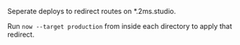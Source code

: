 Seperate deploys to redirect routes on *.2ms.studio.

Run `now --target production` from inside each directory to apply that redirect.